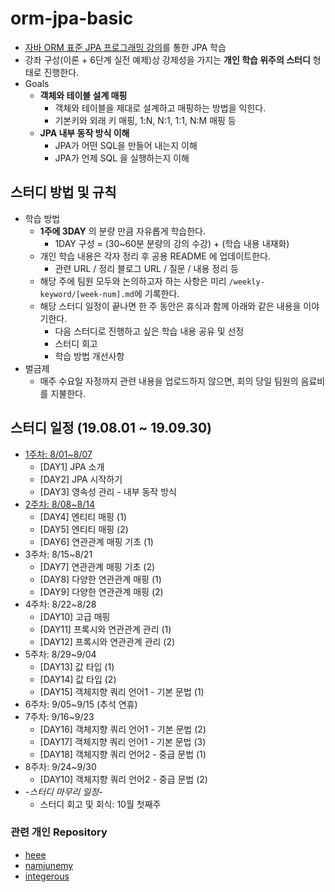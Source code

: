# orm-jpa-basic
- [자바 ORM 표준 JPA 프로그래밍 강의](https://www.inflearn.com/course/ORM-JPA-Basic#curriculum)를 통한 JPA 학습
- 강좌 구성(이론 + 6단계 실전 예제)상 강제성을 가지는 **개인 학습 위주의 스터디** 형태로 진행한다.
- Goals
  - **객체와 테이블 설계 매핑**
    - 객체와 테이블을 제대로 설계하고 매핑하는 방법을 익힌다.
    - 기본키와 외래 키 매핑, 1:N, N:1, 1:1, N:M 매핑 등  
  - **JPA 내부 동작 방식 이해**
    - JPA가 어떤 SQL을 만들어 내는지 이해
    - JPA가 언제 SQL 을 실행하는지 이해 

## 스터디 방법 및 규칙 
- 학습 방법
  - **1주에 3DAY** 의 분량 만큼 자유롭게 학습한다.
    - 1DAY 구성 = (30~60분 분량의 강의 수강) + (학습 내용 내재화)
  - 개인 학습 내용은 각자 정리 후 공용 README 에 업데이트한다.
    - 관련 URL / 정리 블로그 URL / 질문 / 내용 정리 등 
  - 해당 주에 팀원 모두와 논의하고자 하는 사항은 미리 `/weekly-keyword/[week-num].md`에 기록한다.
  - 해당 스터디 일정이 끝나면 한 주 동안은 휴식과 함께 아래와 같은 내용을 이야기한다.
    - 다음 스터디로 진행하고 싶은 학습 내용 공유 및 선정
    - 스터디 회고 
    - 학습 방법 개선사항 
- 벌금제
  - 매주 수요일 자정까지 관련 내용을 업로드하지 않으면, 회의 당일 팀원의 음료비를 지불한다.

## 스터디 일정 (19.08.01 ~ 19.09.30)
- [1주차: 8/01~8/07](https://github.com/team-zunior/orm-jpa-basic/blob/master/weekly-keword/week-1.md)
  - [DAY1] JPA 소개
  - [DAY2] JPA 시작하기
  - [DAY3] 영속성 관리 - 내부 동작 방식
- [2주차: 8/08~8/14](https://github.com/team-zunior/orm-jpa-basic/blob/master/weekly-keword/week-2.md)
  - [DAY4] 엔티티 매핑 (1)
  - [DAY5] 엔티티 매핑 (2)
  - [DAY6] 연관관계 매핑 기초 (1)
- 3주차: 8/15~8/21
  - [DAY7] 연관관계 매핑 기초 (2)
  - [DAY8] 다양한 연관관계 매핑 (1)
  - [DAY9] 다양한 연관관계 매핑 (2)
- 4주차: 8/22~8/28
  - [DAY10] 고급 매핑
  - [DAY11] 프록시와 연관관계 관리 (1)
  - [DAY12] 프록시와 연관관계 관리 (2)
- 5주차: 8/29~9/04
  - [DAY13] 값 타입 (1)
  - [DAY14] 값 타입 (2)
  - [DAY15] 객체지향 쿼리 언어1 - 기본 문법 (1)
- 6주차: 9/05~9/15 (추석 연휴)
- 7주차: 9/16~9/23
  - [DAY16] 객체지향 쿼리 언어1 - 기본 문법 (2)
  - [DAY17] 객체지향 쿼리 언어1 - 기본 문법 (3)
  - [DAY18] 객체지향 쿼리 언어2 - 중급 문법 (1)
- 8주차: 9/24~9/30
  - [DAY10] 객체지향 쿼리 언어2 - 중급 문법 (2)
- *-스터디 마무리 일정-*
  - 스터디 회고 및 회식: 10월 첫째주 
	
### 관련 개인 Repository 
- [heee](https://github.com/gmlwjd9405/orm-jpa-basic)
- [namjunemy](https://github.com/namjunemy/orm-jpa-basic)
- [integerous](https://github.com/Integerous/orm-jpa-basic)
